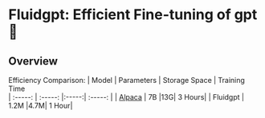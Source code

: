 # Fluidgpt: Efficient Fine-tuning of gpt 🚀





## Overview
Efficiency Comparison:
|  Model | Parameters | Storage Space | Training Time  
| :-----: | :-----: |:-----:| :-----: |
|  [Alpaca](https://github.com/tatsu-lab/stanford_alpaca) | 7B |13G| 3 Hours|
|  Fluidgpt | 1.2M |4.7M| 1 Hour|




